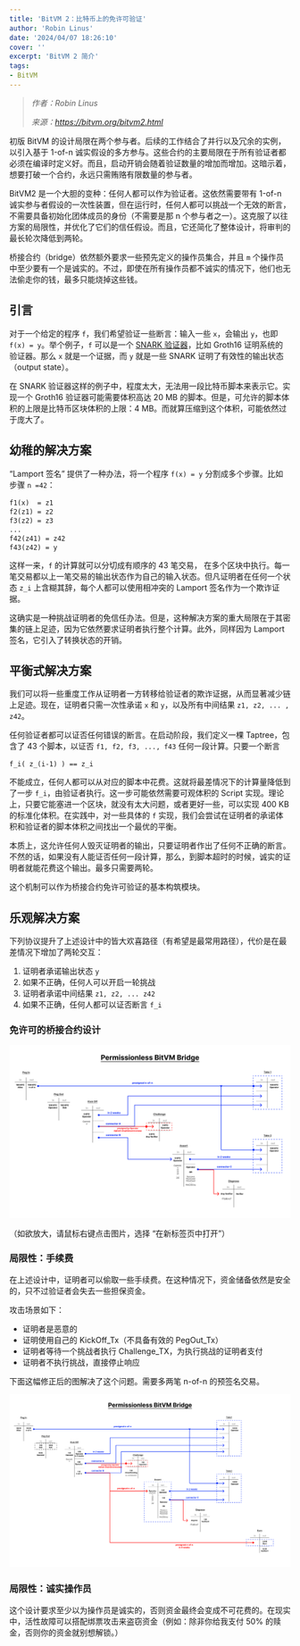 ```yaml
---
title: 'BitVM 2：比特币上的免许可验证'
author: 'Robin Linus'
date: '2024/04/07 18:26:10'
cover: ''
excerpt: 'BitVM 2 简介'
tags:
- BitVM
---
```



> *作者：Robin Linus*
> 
> *来源：<https://bitvm.org/bitvm2.html>*



初版 BitVM 的设计局限在两个参与者。后续的工作结合了并行以及冗余的实例，以引入基于 1-of-n 诚实假设的多方参与。这些合约的主要局限在于所有验证者都必须在编译时定义好。而且，启动开销会随着验证数量的增加而增加。这暗示着，想要打破一个合约，永远只需贿赂有限数量的参与者。

BitVM2 是一个大胆的变种：任何人都可以作为验证者。这依然需要带有 1-of-n 诚实参与者假设的一次性装置，但在运行时，任何人都可以挑战一个无效的断言，不需要具备初始化团体成员的身份（不需要是那 n 个参与者之一）。这克服了以往方案的局限性，并优化了它们的信任假设。而且，它还简化了整体设计，将审判的最长轮次降低到两轮。

桥接合约（bridge）依然额外要求一些预先定义的操作员集合，并且 `m`  个操作员中至少要有一个是诚实的。不过，即使在所有操作员都不诚实的情况下，他们也无法偷走你的钱，最多只能烧掉这些钱。

## 引言

对于一个给定的程序 `f`，我们希望验证一些断言：输入一些 `x`，会输出 `y`，也即 `f(x) = y`。举个例子，`f` 可以是一个 [SNARK 验证器](https://bitvm.org/snark)，比如 Groth16 证明系统的验证器。那么 `x` 就是一个证据，而 `y` 就是一些 SNARK 证明了有效性的输出状态（output state）。

在 SNARK 验证器这样的例子中，程度太大，无法用一段比特币脚本来表示它。实现一个 Groth16 验证器可能需要体积高达 20 MB 的脚本。但是，可允许的脚本体积的上限是比特币区块体积的上限：4 MB。而就算压缩到这个体积，可能依然过于庞大了。

## 幼稚的解决方案

“Lamport 签名” 提供了一种办法，将一个程序 `f(x) = y` 分割成多个步骤。比如步骤 `n =42`：

```
f1(x)  = z1
f2(z1) = z2
f3(z2) = z3
...
f42(z41) = z42
f43(z42) = y
```

这样一来，`f` 的计算就可以分切成有顺序的 43 笔交易， 在多个区块中执行。每一笔交易都以上一笔交易的输出状态作为自己的输入状态。但凡证明者在任何一个状态 `z_i` 上含糊其辞，每个人都可以使用相冲突的 Lamport 签名作为一个欺诈证据。

这确实是一种挑战证明者的免信任办法。但是，这种解决方案的重大局限在于其密集的链上足迹，因为它依然要求证明者执行整个计算。此外，同样因为 Lamport 签名，它引入了转换状态的开销。

## 平衡式解决方案

我们可以将一些重度工作从证明者一方转移给验证者的欺诈证据，从而显著减少链上足迹。现在，证明者只需一次性承诺 `x`  和 `y`，以及所有中间结果 `z1, z2, ... , z42`。

任何验证者都可以证否任何错误的断言。在启动阶段，我们定义一棵 Taptree，包含了 43 个脚本，以证否 `f1, f2, f3, ..., f43` 任何一段计算。只要一个断言

```
f_i( z_(i-1) ) == z_i
```

不能成立，任何人都可以从对应的脚本中花费。这就将最差情况下的计算量降低到了一步 `f_i`，由验证者执行。这一步可能依然需要可观体积的 Script 实现。理论上，只要它能塞进一个区块，就没有太大问题，或者更好一些，可以实现 400 KB 的标准化体积。在实践中，对一些具体的 `f` 实现，我们会尝试在证明者的承诺体积和验证者的脚本体积之间找出一个最优的平衡。

本质上，这允许任何人毁灭证明者的输出，只要证明者作出了任何不正确的断言。不然的话，如果没有人能证否任何一段计算，那么，到脚本超时的时候，诚实的证明者就能花费这个输出。最多只需要两轮。

这个机制可以作为桥接合约免许可验证的基本构筑模块。

## 乐观解决方案

下列协议提升了上述设计中的皆大欢喜路径（有希望是最常用路径），代价是在最差情况下增加了两轮交互：

1. 证明者承诺输出状态 `y`
2. 如果不正确，任何人可以开启一轮挑战
3. 证明者承诺中间结果 `z1, z2, ... z42`
4. 如果不正确，任何人都可以证否断言 `f_i` 

 ### 免许可的桥接合约设计

![img](../images/bitvm-2-permissionless-verification-on-bitcoin/bridge.png)

（如欲放大，请鼠标右键点击图片，选择 “在新标签页中打开”）

### 局限性：手续费

在上述设计中，证明者可以偷取一些手续费。在这种情况下，资金储备依然是安全的，只不过验证者会失去一些担保资金。

攻击场景如下：

- 证明者是恶意的
- 证明使用自己的 KickOff_Tx（不具备有效的 PegOut_Tx）
- 证明者等待一个挑战者执行 Challenge_TX，为执行挑战的证明者支付
- 证明者不执行挑战，直接停止响应

下面这幅修正后的图解决了这个问题。需要多两笔 n-of-n 的预签名交易。

![img](../images/bitvm-2-permissionless-verification-on-bitcoin/idge_v2.png)

### 局限性：诚实操作员

这个设计要求至少以为操作员是诚实的，否则资金最终会变成不可花费的。在现实中，活性故障可以搭配绑票攻击来盗窃资金（例如：除非你给我支付 50% 的赎金，否则你的资金就别想解锁。）